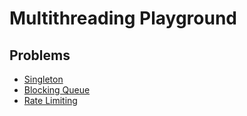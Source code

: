 # Multithreading Playground


## Problems

* [Singleton](src/main/java/com/sergeyvolkodav/singleton/README.md)
* [Blocking Queue](src/main/java/com/sergeyvolkodav/queue/README.md)
* [Rate Limiting](src/main/java/com/sergeyvolkodav/tokenbucket/README.md)
